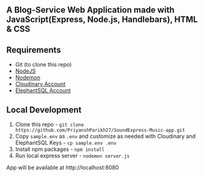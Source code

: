 ## A Blog-Service Web Application made with JavaScript(Express, Node.js, Handlebars), HTML & CSS

## Requirements
- Git (to clone this repo)
- [NodeJS](https://nodejs.org/en/)
- [Nodemon](https://nodemon.io/)
- [Cloudinary Account](https://cloudinary.com/)
- [ElephantSQL Account](https://www.elephantsql.com/)


## Local Development
1. Clone this repo - `git clone https://github.com/PriyanshParikh27/SoundExpress-Music-app.git`
2. Copy `sample.env` as `.env` and customize as needed with Cloudinary and ElephantSQL Keys - `cp sample.env .env`
3. Install npm packages - `npm install`
4. Run local express server - `nodemon server.js`

App will be available at http://localhost:8080
